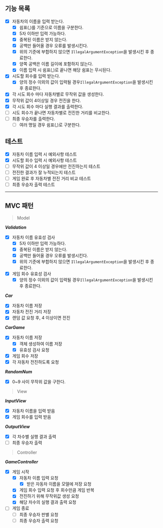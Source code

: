 ## 기능 목록

- [x]  자동차의 이름을 입력 받는다.
    - [x]  쉽표(,)를 기준으로 이름을 구분한다.
    - [x]  5자 이하만 입력 가능하다.
    - [x]  중복된 이름은 받지 않는다.
    - [x]  공백만 들어올 경우 오류를 발생시킨다.
    - [x]  위의 기준에 부합하지 않으면 `IllegalArgumentException`을 발생시킨 후 종료한다.
    - [x]  양쪽 공백은 이름 길이에 포함하지 않는다.
    - [x]  이름 입력 시 쉼표(,)로 끝나면 해당 쉼표는 무시된다.
- [x]  시도할 회수를 입력 받는다.
    - [x]  양의 정수 이외의 값이 입력될 경우`IllegalArgumentException`을 발생시킨 후 종료한다.
- [x]  각 시도 회수 마다 자동차별로 무작위 값을 생성한다.
- [x]  무작위 값이 4이상일 경우 전진을 한다.
- [x]  각 시도 회수 마다 실행 결과를 출력한다.
- [ ]  시도 회수가 끝나면 자동차별로 전진한 거리를 비교한다.
- [ ]  최종 우승자를 출력한다.
    - [ ]  여러 명일 경우 쉼표(,)로 구분한다.

## 테스트

- [x]  자동차 이름 입력 시 예외사항 테스트
- [x]  시도할 회수 입력 시 예외사항 테스트
- [ ]  무작위 값이 4 이상일 경우에만 전진하는지 테스트
- [ ]  전진한 결과가 잘 누적되는지 테스트
- [ ]  게임 완료 후 자동차별 전진 거리 비교 테스트
- [ ]  최종 우승자 출력 테스트

---

## MVC 패턴

> Model
>

***Validation***

- [x]  자동차 이름 유효성 검사
    - [x]  5자 이하만 입력 가능하다.
    - [x]  중복된 이름은 받지 않는다.
    - [x]  공백만 들어올 경우 오류를 발생시킨다.
    - [x]  위의 기준에 부합하지 않으면 `IllegalArgumentException`을 발생시킨 후 종료한다.
- [x]  게임 회수 유효성 검사
    - [x]  양의 정수 이외의 값이 입력될 경우`IllegalArgumentException`을 발생시킨 후 종료한다.

***Car***

- [x]  자동차 이름 저장
- [x]  자동차 전진 거리 저장
- [x]  랜덤 값 요청 후, 4 이상이면 전진

***CarGame***

- [x]  자동차 이름 저장
    - [x]  객체 생성하여 이름 저장
    - [x]  유효성 검사 요청
- [x]  게임 회수 저장
- [x]  각 자동차 전진하도록 요청

***RandomNum***

- [x] 0~9 사이 무작위 값을 구한다.

> View
>

***InputView***

- [x]  자동차 이름을 입력 받음
- [x]  게임 회수를 입력 받음

***OutputView***

- [x]  각 차수별 실행 결과 출력
- [ ]  최종 우승자 출력

> Controller
>

***GameController***

- [x]  게임 시작
    - [x]  자동차 이름 입력 요청
        - [x]  받은 자동차 이름을 모델에 저장 요청
    - [x]  게임 회수 입력 요청 후 회수만큼 게임 반복
    - [x]  전진하기 위해 무작위값 생성 요청
    - [x]  해당 차수의 실행 결과 출력 요청
- [ ]  게임 종료
    - [ ]  최종 우승자 판별 요청
    - [ ]  최종 우승자 출력 요청